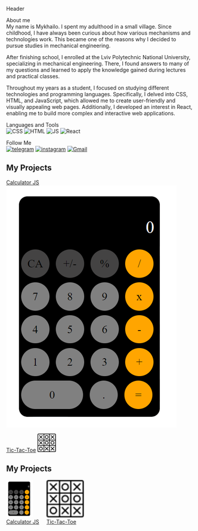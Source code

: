 Header

About me\
My name is Mykhailo. I spent my adulthood in a small village. Since childhood, I have always been curious about how various mechanisms and technologies work. This became one of the reasons why I decided to pursue studies in mechanical engineering.

After finishing school, I enrolled at the Lviv Polytechnic National University, specializing in mechanical engineering. There, I found answers to many of my questions and learned to apply the knowledge gained during lectures and practical classes.

Throughout my years as a student, I focused on studying different technologies and programming languages. Specifically, I delved into CSS, HTML, and JavaScript, which allowed me to create user-friendly and visually appealing web pages. Additionally, I developed an interest in React, enabling me to build more complex and interactive web applications.

Languages and Tools\
![CSS](https://img.shields.io/badge/Css-black?style=for-the-badge&logo=CSs3)
![HTML](https://img.shields.io/badge/HTML-black?style=for-the-badge&logo=HTML5)
![JS](https://img.shields.io/badge/JavaScript-black?style=for-the-badge&logo=JavaScript)
![React](https://img.shields.io/badge/React-black?style=for-the-badge&logo=React)

Follow Me\
[![telegram](https://img.shields.io/badge/Telegram-black?style=for-the-badge&logo=Telegram)](https://t.me/MykhailoLoniak)
[![instagram](https://img.shields.io/badge/Instagram-black?style=for-the-badge&logo=Instagram)](https://instagram.com/lonyakmisha?igshid=MzNlNGNkZWQ4Mg==)
[![Gmail](https://img.shields.io/badge/Gmail-black?style=for-the-badge&logo=Gmail)](http://loniakmykhail@gmail.com)

## My Projects

[Calculator JS](https://mykhailoloniak.github.io/project/)
![Calculator JS](https://github.com/MykhailoLoniak/MykhailoLoniak/blob/main/calc.png)

[Tic-Tac-Toe](https://mykhailoloniak.github.io/xo/)
![Tic-Tac-Toe](https://github.com/MykhailoLoniak/xo/blob/main/ico.png)

## My Projects

<div style="display: flex; justify-content: flex-start; gap: 20px;">
    <div>
        <a href="https://mykhailoloniak.github.io/project/" target="_blank" rel="noopener">
            <img src="https://github.com/MykhailoLoniak/MykhailoLoniak/blob/main/calc.png" alt="Calculator JS" height="100"><br>
            Calculator JS
        </a>
    </div>
    <div>
        <a href="https://mykhailoloniak.github.io/xo/" target="_blank" rel="noopener">
            <img src="https://github.com/MykhailoLoniak/xo/blob/main/ico.png" alt="Tic-Tac-Toe" height="100"><br>
            Tic-Tac-Toe
        </a>
    </div>
</div>

